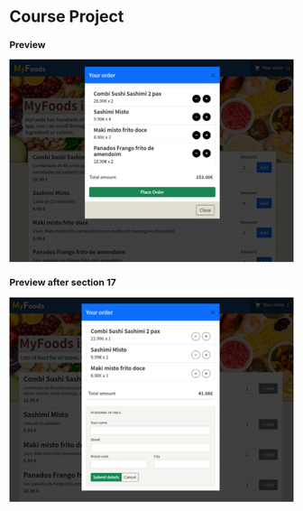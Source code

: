 # Course Project

### Preview 
![alt text](preview.png)

### Preview after section 17
![alt text](preview17.png)
